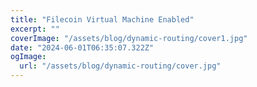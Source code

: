```yaml
---
title: "Filecoin Virtual Machine Enabled"
excerpt: ""
coverImage: "/assets/blog/dynamic-routing/cover1.jpg"
date: "2024-06-01T06:35:07.322Z"
ogImage:
  url: "/assets/blog/dynamic-routing/cover.jpg"
---
```

